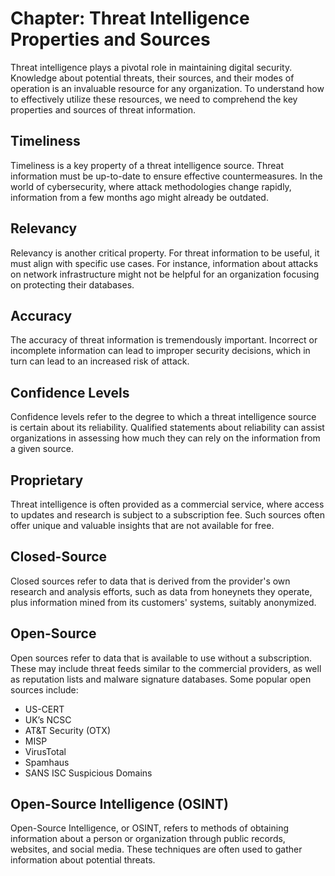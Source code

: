 # Chapter: Threat Intelligence Properties and Sources

Threat intelligence plays a pivotal role in maintaining digital security. Knowledge about potential threats, their sources, and their modes of operation is an invaluable resource for any organization. To understand how to effectively utilize these resources, we need to comprehend the key properties and sources of threat information.

## Timeliness

Timeliness is a key property of a threat intelligence source. Threat information must be up-to-date to ensure effective countermeasures. In the world of cybersecurity, where attack methodologies change rapidly, information from a few months ago might already be outdated.

## Relevancy

Relevancy is another critical property. For threat information to be useful, it must align with specific use cases. For instance, information about attacks on network infrastructure might not be helpful for an organization focusing on protecting their databases.

## Accuracy

The accuracy of threat information is tremendously important. Incorrect or incomplete information can lead to improper security decisions, which in turn can lead to an increased risk of attack.

## Confidence Levels

Confidence levels refer to the degree to which a threat intelligence source is certain about its reliability. Qualified statements about reliability can assist organizations in assessing how much they can rely on the information from a given source.

## Proprietary

Threat intelligence is often provided as a commercial service, where access to updates and research is subject to a subscription fee. Such sources often offer unique and valuable insights that are not available for free.

## Closed-Source

Closed sources refer to data that is derived from the provider's own research and analysis efforts, such as data from honeynets they operate, plus information mined from its customers' systems, suitably anonymized.

## Open-Source

Open sources refer to data that is available to use without a subscription. These may include threat feeds similar to the commercial providers, as well as reputation lists and malware signature databases. Some popular open sources include:

- US-CERT
- UK’s NCSC
- AT&T Security (OTX)
- MISP
- VirusTotal
- Spamhaus
- SANS ISC Suspicious Domains

## Open-Source Intelligence (OSINT)

Open-Source Intelligence, or OSINT, refers to methods of obtaining information about a person or organization through public records, websites, and social media. These techniques are often used to gather information about potential threats.